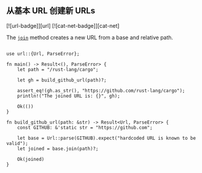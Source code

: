 ## 从基本 URL 创建新 URLs

[![url-badge]][url] [![cat-net-badge]][cat-net]

The [`join`] method creates a new URL from a base and relative path.

```rust,edition2018

use url::{Url, ParseError};

fn main() -> Result<(), ParseError> {
    let path = "/rust-lang/cargo";

    let gh = build_github_url(path)?;

    assert_eq!(gh.as_str(), "https://github.com/rust-lang/cargo");
    println!("The joined URL is: {}", gh);

    Ok(())
}

fn build_github_url(path: &str) -> Result<Url, ParseError> {
    const GITHUB: &'static str = "https://github.com";

    let base = Url::parse(GITHUB).expect("hardcoded URL is known to be valid");
    let joined = base.join(path)?;

    Ok(joined)
}
```

[`join`]: https://docs.rs/url/*/url/struct.Url.html#method.join
